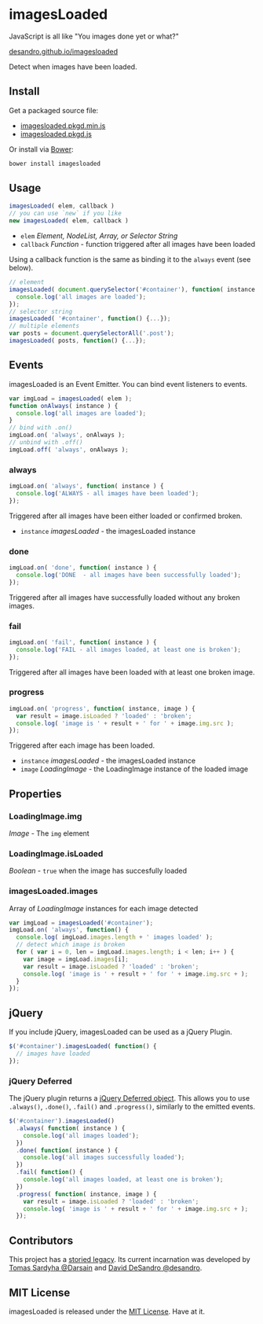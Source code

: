 # imagesLoaded

<p class="tagline">JavaScript is all like "You images done yet or what?"</p>

[desandro.github.io/imagesloaded](http://desandro.github.io/imagesloaded/)

Detect when images have been loaded.

<!-- demo -->

## Install

Get a packaged source file:

+ [imagesloaded.pkgd.min.js](http://desandro.github.io/imagesloaded/imagesloaded.pkgd.min.js)
+ [imagesloaded.pkgd.js](http://desandro.github.io/imagesloaded/imagesloaded.pkgd.js)

Or install via [Bower](http://bower.io):

``` bash
bower install imagesloaded
```

## Usage

``` js
imagesLoaded( elem, callback )
// you can use `new` if you like
new imagesLoaded( elem, callback )
```

+ `elem` _Element, NodeList, Array, or Selector String_
+ `callback` _Function_ - function triggered after all images have been loaded

Using a callback function is the same as binding it to the `always` event (see below).

``` js
// element
imagesLoaded( document.querySelector('#container'), function( instance ) {
  console.log('all images are loaded');
});
// selector string
imagesLoaded( '#container', function() {...});
// multiple elements
var posts = document.querySelectorAll('.post');
imagesLoaded( posts, function() {...});
```


## Events

imagesLoaded is an Event Emitter. You can bind event listeners to events.

``` js
var imgLoad = imagesLoaded( elem );
function onAlways( instance ) {
  console.log('all images are loaded');
}
// bind with .on()
imgLoad.on( 'always', onAlways );
// unbind with .off()
imgLoad.off( 'always', onAlways );
```

### always

``` js
imgLoad.on( 'always', function( instance ) {
  console.log('ALWAYS - all images have been loaded');
});
```

Triggered after all images have been either loaded or confirmed broken.

+ `instance` _imagesLoaded_ - the imagesLoaded instance

### done

``` js
imgLoad.on( 'done', function( instance ) {
  console.log('DONE  - all images have been successfully loaded');
});
```

Triggered after all images have successfully loaded without any broken images.

### fail

``` js
imgLoad.on( 'fail', function( instance ) {
  console.log('FAIL - all images loaded, at least one is broken');
});
```

Triggered after all images have been loaded with at least one broken image.

### progress

``` js
imgLoad.on( 'progress', function( instance, image ) {
  var result = image.isLoaded ? 'loaded' : 'broken';
  console.log( 'image is ' + result + ' for ' + image.img.src );
});
```

Triggered after each image has been loaded.

+ `instance` _imagesLoaded_ - the imagesLoaded instance
+ `image` _LoadingImage_ - the LoadingImage instance of the loaded image

## Properties

### LoadingImage.img

_Image_ - The `img` element

### LoadingImage.isLoaded

_Boolean_ - `true` when the image has succesfully loaded

### imagesLoaded.images

Array of _LoadingImage_ instances for each image detected

``` js
var imgLoad = imagesLoaded('#container');
imgLoad.on( 'always', function() {
  console.log( imgLoad.images.length + ' images loaded' );
  // detect which image is broken
  for ( var i = 0, len = imgLoad.images.length; i < len; i++ ) {
    var image = imgLoad.images[i];
    var result = image.isLoaded ? 'loaded' : 'broken';
    console.log( 'image is ' + result + ' for ' + image.img.src + );
  }
});
```

## jQuery

If you include jQuery, imagesLoaded can be used as a jQuery Plugin.

``` js
$('#container').imagesLoaded( function() {
  // images have loaded
});
```

### jQuery Deferred

The jQuery plugin returns a [jQuery Deferred object](http://api.jquery.com/category/deferred-object/). This allows you to use `.always()`, `.done()`, `.fail()` and `.progress()`, similarly to the emitted events.

``` js
$('#container').imagesLoaded()
  .always( function( instance ) {
    console.log('all images loaded');
  })
  .done( function( instance ) {
    console.log('all images successfully loaded');
  })
  .fail( function() {
    console.log('all images loaded, at least one is broken');
  })
  .progress( function( instance, image ) {
    var result = image.isLoaded ? 'loaded' : 'broken';
    console.log( 'image is ' + result + ' for ' + image.img.src + );
  });
```

## Contributors

This project has a [storied legacy](https://github.com/desandro/imagesloaded/graphs/contributors). Its current incarnation was developed by [Tomas Sardyha @Darsain](http://darsa.in/) and [David DeSandro @desandro](http://desandro.com).

## MIT License

imagesLoaded is released under the [MIT License](http://desandro.mit-license.org/). Have at it.
